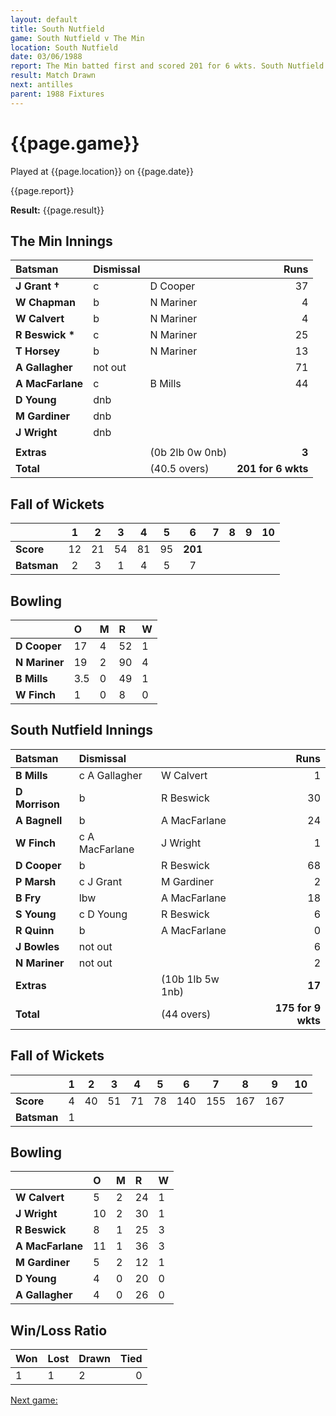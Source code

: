 ```yaml
---
layout: default
title: South Nutfield
game: South Nutfield v The Min
location: South Nutfield
date: 03/06/1988
report: The Min batted first and scored 201 for 6 wkts. South Nutfield were 175 for 9 wkts when time ran out
result: Match Drawn
next: antilles
parent: 1988 Fixtures
---
```


# {{page.game}}

Played at {{page.location}} on {{page.date}}

{{page.report}}

**Result:** {{page.result}}

## The Min Innings

| Batsman | Dismissal |  | Runs |
|:---|:---|---|---:|
| **J Grant &#8224;** | c | D Cooper | 37 | 
| **W Chapman** | b | N Mariner | 4 | 
| **W Calvert** | b | N Mariner | 4 | 
| **R Beswick &#42;** | c | N Mariner | 25 | 
| **T Horsey** | b  | N Mariner | 13 | 
| **A Gallagher** | not out |  | 71 | 
| **A MacFarlane** | c | B Mills | 44 | 
| **D Young** | dnb |  |  | 
| **M Gardiner** | dnb |  |  | 
| **J Wright** | dnb |  |  |
|  |  |  |  | 
| **Extras** | | (0b 2lb 0w 0nb) | **3** | 
| **Total** | | (40.5 overs) | ****201 for 6 wkts**** | 

## Fall of Wickets

| | 1 | 2 | 3 | 4 | 5 | 6 | 7 | 8 | 9 | 10 |
|---|:---:|:---:|:---:|:---:|:---:|:---:|:---:|:---:|:---:|:---:|
| **Score** | 12 | 21 | 54 | 81 | 95 | **201** |  |  |  |  | 
| **Batsman** | 2 | 3 | 1 | 4 | 5 | 7 |  |  |  |  | 

## Bowling

| | O | M | R | W |
|---|:---|:---|:---|:---|
| **D Cooper** | 17 | 4 | 52 | 1 | 
| **N Mariner** | 19 | 2 | 90 | 4 | 
| **B Mills** | 3.5 | 0 | 49 | 1 | 
| **W Finch** | 1 | 0 | 8 | 0 | 

## South Nutfield Innings

| Batsman | Dismissal |  | Runs |
|:---|:---|---|---:|
| **B Mills** | c A Gallagher | W Calvert | 1 | 
| **D Morrison** | b | R Beswick | 30 | 
| **A Bagnell** | b | A MacFarlane | 24 | 
| **W Finch** | c A MacFarlane | J Wright | 1 | 
| **D Cooper** | b | R Beswick | 68 | 
| **P Marsh** | c J Grant | M Gardiner | 2 |
| **B Fry** | lbw | A MacFarlane | 18 | 
| **S Young** | c D Young | R Beswick | 6 |
| **R Quinn** | b | A MacFarlane | 0 | 
| **J Bowles** | not out |  | 6 | 
| **N Mariner** | not out |  | 2 |
| **Extras** | | (10b 1lb 5w 1nb) | **17** | 
| **Total** | | (44 overs) | ****175 for 9 wkts**** | 

## Fall of Wickets

| | 1 | 2 | 3 | 4 | 5 | 6 | 7 | 8 | 9 | 10 |
|---|:---:|:---:|:---:|:---:|:---:|:---:|:---:|:---:|:---:|:---:|
| **Score** | 4 | 40 | 51 | 71 | 78 | 140 | 155 | 167 | 167 |  |
| **Batsman** | 1 |  |  |  |  |  |  |  |  |  |

## Bowling

| | O | M | R | W |
|---|:---|:---|:---|:---|
| **W Calvert** | 5 | 2 | 24 | 1 | 
| **J Wright** | 10 | 2 | 30 | 1 | 
| **R Beswick** | 8 | 1 | 25 | 3 | 
| **A MacFarlane** | 11 | 1 | 36 | 3 | 
| **M Gardiner** | 5 | 2 | 12 | 1 |
| **D Young** | 4 | 0 | 20 | 0 |
| **A Gallagher** | 4 | 0 | 26 | 0 |

## Win/Loss Ratio

| Won | Lost | Drawn | Tied |
|:---|:---|:---|---:|
| 1 | 1 | 2 | 0 |

[Next game:]({{page.next}})